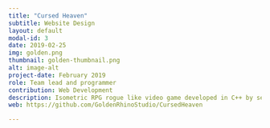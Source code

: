 ```yaml
---
title: "Cursed Heaven"
subtitle: Website Design
layout: default
modal-id: 3
date: 2019-02-25
img: golden.png
thumbnail: golden-thumbnail.png
alt: image-alt
project-date: February 2019
role: Team lead and programmer
contribution: Web Development
description: Isometric RPG rogue like video game developed in C++ by seven students in second course.
web: https://github.com/GoldenRhinoStudio/CursedHeaven

---
```

